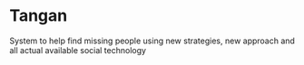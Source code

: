 # Tangan
System to help find missing people using new strategies, new approach and all actual available social technology

